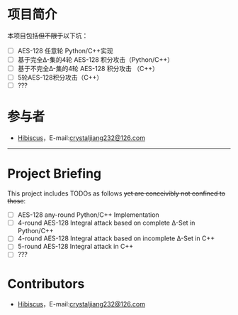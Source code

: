 # 项目简介

本项目包括~~但不限于~~以下坑：  

- [ ] AES-128 任意轮 Python/C++实现
- [ ] 基于完全Δ-集的4轮 AES-128 积分攻击（Python/C++）
- [ ] 基于不完全Δ-集的4轮 AES-128 积分攻击 （C++）
- [ ] 5轮AES-128积分攻击（C++）
- [ ] ???  

# 参与者

- [Hibiscus](https://github.com/CrystalJiang232/)，E-mail:crystaljiang232@126.com

---

# Project Briefing

This project includes TODOs as follows ~~yet are conceivibly not confined to those~~:  

- [ ] AES-128 any-round Python/C++ Implementation
- [ ] 4-round AES-128 Integral attack based on complete Δ-Set in Python/C++
- [ ] 4-round AES-128 Integral attack based on incomplete Δ-Set in C++
- [ ] 5-round AES-128 Integral attack in C++
- [ ] ???

# Contributors

- [Hibiscus](https://github.com/CrystalJiang232/)，E-mail:crystaljiang232@126.com